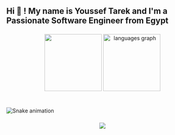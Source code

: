 <h2 align="left">Hi 👋 ! My name is Youssef Tarek and I'm a Passionate Software Engineer from Egypt</h2>

###

<div align="center">
<img src="https://your-vercel-domain.vercel.app/api?username=kallmejoe&count_private=true&show_icons=true&theme=github_dark&hide_border=false" height="150" />  <img src="https://github-readme-stats.vercel.app/api/top-langs?username=kallmejoe&locale=en&hide_title=false&layout=compact&card_width=320&langs_count=5&theme=dracula&hide_border=false" height="150" alt="languages graph"  />
</div>

###

<br clear="both">

<img src="https://raw.githubusercontent.com/yousseftarek/yousseftarek/output/snake.svg" alt="Snake animation" />

###

<div align="center">
  <img src="https://profile-counter.glitch.me/yousseftarek/count.svg?"  />
</div>
